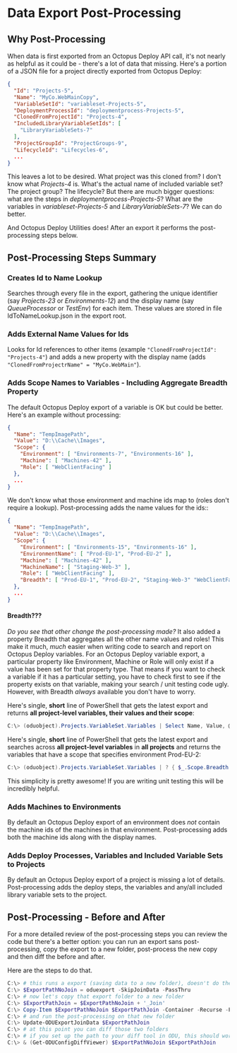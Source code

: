 
# Data Export Post-Processing

## Why Post-Processing
When data is first exported from an Octopus Deploy API call, it's not nearly as helpful as it could be - there's a lot of data that missing.  Here's a portion of a JSON file for a project directly exported from Octopus Deploy:

```JSON
{
  "Id": "Projects-5",
  "Name": "MyCo.WebMainCopy",
  "VariableSetId": "variableset-Projects-5",
  "DeploymentProcessId": "deploymentprocess-Projects-5",
  "ClonedFromProjectId": "Projects-4",
  "IncludedLibraryVariableSetIds": [
    "LibraryVariableSets-7"
  ],
  "ProjectGroupId": "ProjectGroups-9",
  "LifecycleId": "Lifecycles-6",
  ...
}
```

This leaves a lot to be desired.  What project was this cloned from?  I don't know what *Projects-4* is.  What's the actual name of included variable set?  The project group?  The lifecycle?  But there are much bigger questions: what are the steps in *deploymentprocess-Projects-5*?  What are the variables in *variableset-Projects-5* and *LibraryVariableSets-7*?  We can do better.

And Octopus Deploy Utilities does!  After an export it performs the post-processing steps below.

## Post-Processing Steps Summary

### Creates Id to Name Lookup
Searches through every file in the export, gathering the unique identifier (say *Projects-23* or *Environments-12*) and the display name (say *QueueProcessor* or *TestEnv*) for each item.  These values are stored in file IdToNameLookup.json in the export root.

### Adds External Name Values for Ids
Looks for Id references to other items (example ```"ClonedFromProjectId": "Projects-4"```) and adds a new property with the display name (adds ```"ClonedFromProjectrName" = "MyCo.WebMain"```).

### Adds Scope Names to Variables - Including Aggregate Breadth Property
The default Octopus Deploy export of a variable is OK but could be better.  Here's an example without processing:
```JSON
{
  "Name": "TempImagePath",
  "Value": "D:\\Cache\\Images",
  "Scope": {
    "Environment": [ "Environments-7", "Environments-16" ],
    "Machine": [ "Machines-42" ],
    "Role": [ "WebClientFacing" ]
  },
  ...
}
```

We don't know what those environment and machine ids map to (roles don't require a lookup).  Post-processing adds the name values for the ids::

```JSON
{
  "Name": "TempImagePath",
  "Value": "D:\\Cache\\Images",
  "Scope": {
    "Environment": [ "Environments-15", "Environments-16" ],
    "EnvironmentName": [ "Prod-EU-1", "Prod-EU-2" ],
    "Machine": [ "Machines-42" ],
    "MachineName": [ "Staging-Web-3" ],
    "Role": [ "WebClientFacing" ],
    "Breadth": [ "Prod-EU-1", "Prod-EU-2", "Staging-Web-3" "WebClientFacing", ]
  },
  ...
}
```

#### Breadth???
*Do you see that other change the post-processing made?*  It also added a property Breadth that aggregates all the other name values and roles!  This make it much, *much* easier when writing code to search and report on Octopus Deploy variables.  For an Octopus Deploy variable export, a particular property like Environment, Machine or Role will only exist if a value has been set for that property type.  That means if you want to check a variable if it has a particular setting, you have to check first to see if the property exists on that variable, making your search / unit testing code ugly.  However, with Breadth *always* available you don't have to worry.

Here's single, **short** line of PowerShell that gets the latest export and returns **all project-level variables, their values and their scope**:
```PowerShell
C:\> (oduobject).Projects.VariableSet.Variables | Select Name, Value, @{n='Scope'; e = { $_.Scope.Breadth } }
```

Here's single, **short** line of PowerShell that gets the latest export and searches across **all project-level variables** in **all projects** and returns the variables that have a scope that specifies environment Prod-EU-2:
```PowerShell
C:\> (oduobject).Projects.VariableSet.Variables | ? { $_.Scope.Breadth -contains 'Prod-EU-2' }
```
This simplicity is pretty awesome!  If you are writing unit testing this will be incredibly helpful.


### Adds Machines to Environments
By default an Octopus Deploy export of an environment does *not* contain the machine ids of the machines in that environment.  Post-processing adds both the machine ids along with the display names.


### Adds Deploy Processes, Variables and Included Variable Sets to Projects
By default an Octopus Deploy export of a project is missing a lot of details.  Post-processing adds the deploy steps, the variables and any/all included library variable sets to the project.


## Post-Processing - Before and After
For a more detailed review of the post-processing steps you can review the code but there's a better option: you can run an export sans post-processing, copy the export to a new folder, post-process the new copy and then diff the before and after.

Here are the steps to do that.

```PowerShell
C:\> # this runs a export (saving data to a new folder), doesn't do the post-processing on it and returns the path of the export
C:\> $ExportPathNoJoin = oduexport -SkipJoinData -PassThru
C:\> # now let's copy that export folder to a new folder
C:\> $ExportPathJoin = $ExportPathNoJoin + '_Join' 
C:\> Copy-Item $ExportPathNoJoin $ExportPathJoin -Container -Recurse -Force
C:\> # and run the post-processing on that new folder
C:\> Update-ODUExportJoinData $ExportPathJoin
C:\> # at this point you can diff those two folders
C:\> # if you set up the path to your diff tool in ODU, this should work:
C:\> & (Get-ODUConfigDiffViewer) $ExportPathNoJoin $ExportPathJoin
```

